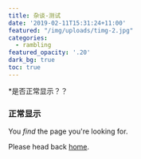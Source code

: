 ```yaml
---
title: 杂谈-测试
date: '2019-02-11T15:31:24+11:00'
featured: "/img/uploads/timg-2.jpg"
categories:
  - rambling
featured_opacity: '.20'
dark_bg: true
toc: true
---
```


*是否正常显示？？

### 正常显示

You *find* the page you're looking for.

Please head back [home](https://icarusky.com/).